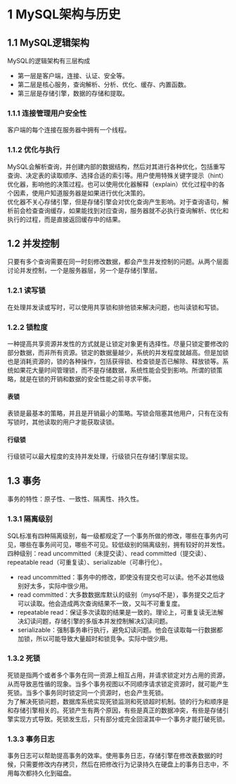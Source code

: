 # 1 MySQL架构与历史

## 1.1 MySQL逻辑架构
MySQL的逻辑架构有三层构成
+ 第一层是客户端，连接、认证、安全等。
+ 第二层是核心服务，查询解析、分析、优化、缓存、内置函数。
+ 第三层是存储引擎，数据的存储和提取。
### 1.1.1 连接管理用户安全性
客户端的每个连接在服务器中拥有一个线程。
### 1.1.2 优化与执行
MySQL会解析查询，并创建内部的数据结构，然后对其进行各种优化，包括重写查询、决定表的读取顺序、选择合适的索引等。用户使用特殊关键字提示（hint）优化器，影响他的决策过程。也可以使用优化器解释（explain）优化过程中的各个因素，使用户知道服务器是如果进行优化决策的。  
优化器不关心存储引擎，但是存储引擎会对优化查询产生影响。对于查询语句，解析前会检查查询缓存，如果能找到对应查询，服务器就不必执行查询解析、优化和执行的过程，而是直接返回缓存中的结果。

## 1.2 并发控制
只要有多个查询需要在同一时刻修改数据，都会产生并发控制的问题。从两个层面讨论并发控制，一个是服务器层，另一个是存储引擎层。
### 1.2.1 读写锁
在处理并发读或写时，可以使用共享锁和排他锁来解决问题，也叫读锁和写锁。
### 1.2.2 锁粒度
一种提高共享资源并发性的方式就是让锁定对象更有选择性。尽量只锁定要修改的部分数据，而非所有资源。锁定的数据量越少，系统的并发程度就越高。但是加锁也是消耗资源的，锁的各种操作，包括获得锁、检查锁是否已解除、释放锁等。系统如果花大量时间管理锁，而不是存储数据，系统性能会受到影响。所谓的锁策略，就是在锁的开销和数据的安全性能之前寻求平衡。
#### 表锁
表锁是最基本的策略，并且是开销最小的策略。写锁会阻塞其他用户，只有在没有写锁时，其他读取的用户才能获取读锁。
#### 行级锁
行级锁可以最大程度的支持并发处理，行级锁只在存储引擎层实现。

## 1.3 事务
事务的特性：原子性、一致性、隔离性、持久性。
### 1.3.1 隔离级别
SQL标准有四种隔离级别，每一级都规定了一个事务所做的修改，哪些在事务内可见，哪些在事务间可见，哪些不可见。较低级别的隔离级别，拥有较好的并发性。  
四种级别：read uncommitted（未提交读）、read committed（提交读）、 repeatable read（可重复读）、serializable（可串行化）。
+ read uncommitted：事务中的修改，即使没有提交也可以读。他不必其他级别好太多，实际中很少用。
+ read committed：大多数数据库默认的级别（mysql不是），事务提交之后才可以读取。他会造成两次查询结果不一致，又叫不可重复度。
+ repeatable read：保证多次读取的结果是一致的。理论上，可重复读无法解决幻读问题，存储引擎的多版本并发控制解决幻读问题。
+ serializable：强制事务串行执行，避免幻读问题。他会在读取每一行数据都加锁，所以可能导致大量超时和锁竞争。实际中很少用。
### 1.3.2 死锁
死锁是指两个或者多个事务在同一资源上相互占用，并请求锁定对方占用的资源，从而导致恶性循的现象。当多个事务视图以不同顺序请求锁定资源时，就可能产生死锁。当多个事务同时锁定同一个资源时，也会产生死锁。  
为了解决死锁问题，数据库系统实现死锁监测和死锁超时机制。锁的行为和顺序是和存储引擎相关的。死锁产生有两个原因，有些是真正的数据冲突，有些是存储引擎实现方式导致。死锁发生后，只有部分或完全回滚其中一个事务才能打破死锁。
### 1.3.3 事务日志
事务日志可以帮助提高事务的效率。使用事务日志，存储引擎在修改表数据的时候，只需要修改内存拷贝，然后在把修改行为记录持久在硬盘上的事务日志中，不用每次都持久化到磁盘。
